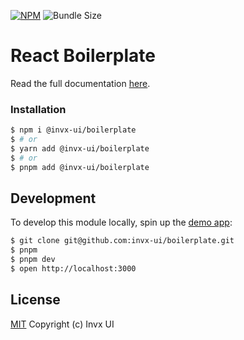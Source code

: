 [![NPM](https://img.shields.io/npm/v/@invx-ui/boilerplate)](https://www.npmjs.com/@invx-ui/boilerplate)
![Bundle Size](https://img.shields.io/bundlephobia/minzip/@invx-ui/boilerplate?label=zipped)

# React Boilerplate

Read the full documentation [here](https://invx-ui.com/docs/boilerplate).

### Installation

```bash
$ npm i @invx-ui/boilerplate
$ # or
$ yarn add @invx-ui/boilerplate
$ # or
$ pnpm add @invx-ui/boilerplate
```

## Development

To develop this module locally, spin up the [demo app](./demo/App.demo.js):

```bash
$ git clone git@github.com:invx-ui/boilerplate.git
$ pnpm
$ pnpm dev
$ open http://localhost:3000
```

## License

[MIT](https://github.com/invx-ui/boilerplate/blob/master/LICENSE) Copyright (c) Invx UI
